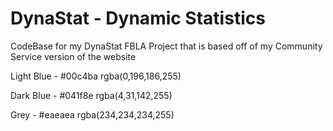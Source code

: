 # DynaStat - Dynamic Statistics

CodeBase for my DynaStat FBLA Project that is based off of my Community Service version of the website

Light Blue - #00c4ba
rgba(0,196,186,255)

Dark Blue - #041f8e
rgba(4,31,142,255)

Grey - #eaeaea
rgba(234,234,234,255)
